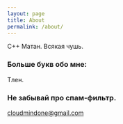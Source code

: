 ```yaml
---
layout: page
title: About
permalink: /about/
---
```


C++
Матан.
Всякая чушь.

### Больше букв обо мне:

Тлен.

### Не забывай про спам-фильтр.

[cloudmindone@gmail.com](mailto:cloudmindone@gmail.com)
